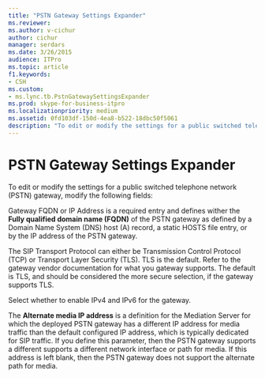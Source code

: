 ```yaml
---
title: "PSTN Gateway Settings Expander"
ms.reviewer: 
ms.author: v-cichur
author: cichur
manager: serdars
ms.date: 3/26/2015
audience: ITPro
ms.topic: article
f1.keywords:
- CSH
ms.custom:
- ms.lync.tb.PstnGatewaySettingsExpander
ms.prod: skype-for-business-itpro
ms.localizationpriority: medium
ms.assetid: 0fd103df-150d-4ea8-b522-18dbc50f5061
description: "To edit or modify the settings for a public switched telephone network (PSTN) gateway, modify the following fields:"
---
```


# PSTN Gateway Settings Expander
 
To edit or modify the settings for a public switched telephone network (PSTN) gateway, modify the following fields:
  
Gateway FQDN or IP Address is a required entry and defines wither the **Fully qualified domain name (FQDN)** of the PSTN gateway as defined by a Domain Name System (DNS) host (A) record, a static HOSTS file entry, or by the IP address of the PSTN gateway.
  
The SIP Transport Protocol can either be Transmission Control Protocol (TCP) or Transport Layer Security (TLS). TLS is the default. Refer to the gateway vendor documentation for what you gateway supports. The default is TLS, and should be considered the more secure selection, if the gateway supports TLS.
  
Select whether to enable IPv4 and IPv6 for the gateway.
  
The **Alternate media IP address** is a definition for the Mediation Server for which the deployed PSTN gateway has a different IP address for media traffic than the default configured IP address, which is typically dedicated for SIP traffic. If you define this parameter, then the PSTN gateway supports a different supports a different network interface or path for media. If this address is left blank, then the PSTN gateway does not support the alternate path for media.
  

